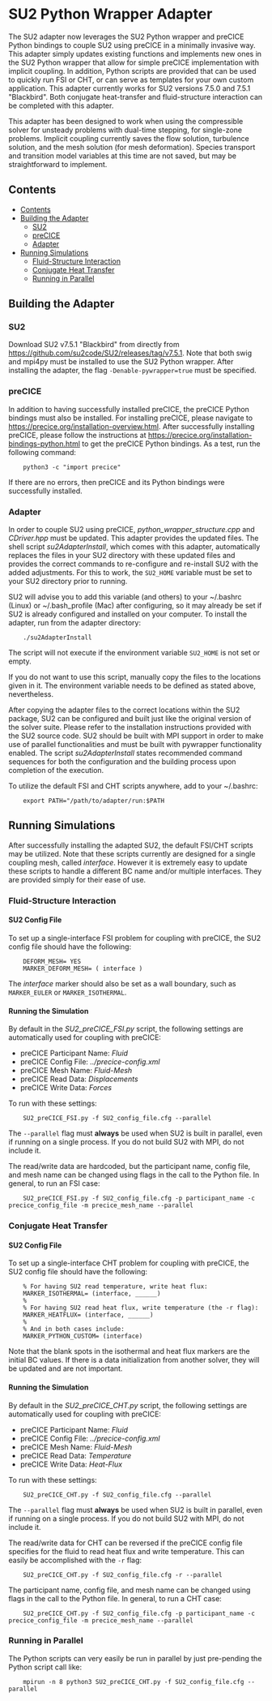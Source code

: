 # SU2 Python Wrapper Adapter

The SU2 adapter now leverages the SU2 Python wrapper and preCICE Python bindings to couple SU2 using preCICE in a minimally invasive way. This adapter simply updates existing functions and implements new ones in the SU2 Python wrapper that allow for simple preCICE implementation with implicit coupling. In addition, Python scripts are provided that can be used to quickly run FSI or CHT, or can serve as templates for your own custom application. This adapter currently works for SU2 versions 7.5.0 and 7.5.1 "Blackbird". Both conjugate heat-transfer and fluid-structure interaction can be completed with this adapter.

This adapter has been designed to work when using the compressible solver for unsteady problems with dual-time stepping, for single-zone problems. Implicit coupling currently saves the flow solution, turbulence solution, and the mesh solution (for mesh deformation). Species transport and transition model variables at this time are not saved, but may be straightforward to implement.

## Contents
<!-- toc orderedList:0 -->

- [Contents](#contents)
- [Building the Adapter](#building-the-adapter)
    - [SU2](#su2)
    - [preCICE](#precice)
    - [Adapter](#adapter)
- [Running Simulations](#running-simulations)
    - [Fluid-Structure Interaction](#fluid-structure-interaction)
    - [Conjugate Heat Transfer](#conjugate-heat-transfer)
    - [Running in Parallel](#parallel)


<!-- tocstop -->
## Building the Adapter
### SU2
Download SU2 v7.5.1 "Blackbird" from directly from https://github.com/su2code/SU2/releases/tag/v7.5.1. Note that both swig and mpi4py must be installed to use the SU2 Python wrapper. After installing the adapter, the flag `-Denable-pywrapper=true` must be specified.

### preCICE
In addition to having successfully installed preCICE, the preCICE Python bindings must also be installed. For installing preCICE, please navigate to https://precice.org/installation-overview.html. After successfully installing preCICE, please follow the instructions at https://precice.org/installation-bindings-python.html to get the preCICE Python bindings. As a test, run the following command:

        python3 -c "import precice"

If there are no errors, then preCICE and its Python bindings were successfully installed.

### Adapter
In order to couple SU2 using preCICE, *python_wrapper_structure.cpp* and *CDriver.hpp* must be updated. This adapter provides the updated files. The shell script *su2AdapterInstall*, which comes with this adapter, automatically replaces the files in your SU2 directory with these updated files and provides the correct commands to re-configure and re-install SU2 with the added adjustments. For this to work, the `SU2_HOME` variable must be set to your SU2 directory prior to running.

SU2 will advise you to add this variable (and others) to your ~/.bashrc (Linux) or ~/.bash_profile (Mac) after configuring, so it may already be set if SU2 is already configured and installed on your computer. To install the adapter, run from the adapter directory:

        ./su2AdapterInstall

The script will not execute if the environment variable `SU2_HOME` is not set or empty.

If you do not want to use this script, manually copy the files to the locations given in it. The environment variable needs to be defined as stated above, nevertheless.

After copying the adapter files to the correct locations within the SU2 package, SU2 can be configured and built just like the original version of the solver suite. Please refer to the installation instructions provided with the SU2 source code. SU2 should be built with MPI support in order to make use of parallel functionalities and must be built with pywrapper functionality enabled. The script *su2AdapterInstall* states recommended command sequences for both the configuration and the building process upon completion of the execution.

To utilize the default FSI and CHT scripts anywhere, add to your ~/.bashrc:

        export PATH="/path/to/adapter/run:$PATH

## Running Simulations
After successfully installing the adapted SU2, the default FSI/CHT scripts may be utilized. Note that these scripts currently are designed for a single coupling mesh, called *interface*. However it is extremely easy to update these scripts to handle a different BC name and/or multiple interfaces. They are provided simply for their ease of use.

### Fluid-Structure Interaction
#### SU2 Config File
To set up a single-interface FSI problem for coupling with preCICE, the SU2 config file should have the following:

        DEFORM_MESH= YES
        MARKER_DEFORM_MESH= ( interface )

The *interface* marker should also be set as a wall boundary, such as `MARKER_EULER` or `MARKER_ISOTHERMAL`.

#### Running the Simulation
By default in the *SU2_preCICE_FSI.py* script, the following settings are automatically used for coupling with preCICE:

- preCICE Participant Name: *Fluid*
- preCICE Config File: *../precice-config.xml*
- preCICE Mesh Name: *Fluid-Mesh*
- preCICE Read Data: *Displacements*
- preCICE Write Data: *Forces*

To run with these settings:

        SU2_preCICE_FSI.py -f SU2_config_file.cfg --parallel

The `--parallel` flag must **always** be used when SU2 is built in parallel, even if running on a single process. If you do not build SU2 with MPI, do not include it.

The read/write data are hardcoded, but the participant name, config file, and mesh name can be changed using flags in the call to the Python file. In general, to run an FSI case:

        SU2_preCICE_FSI.py -f SU2_config_file.cfg -p participant_name -c precice_config_file -m precice_mesh_name --parallel

### Conjugate Heat Transfer
#### SU2 Config File
To set up a single-interface CHT problem for coupling with preCICE, the SU2 config file should have the following:

        % For having SU2 read temperature, write heat flux:
        MARKER_ISOTHERMAL= (interface, ______)
        %
        % For having SU2 read heat flux, write temperature (the -r flag):
        MARKER_HEATFLUX= (interface, ______)
        %
        % And in both cases include:
        MARKER_PYTHON_CUSTOM= (interface)

Note that the blank spots in the isothermal and heat flux markers are the initial BC values. If there is a data initialization from another solver, they will be updated and are not important.

#### Running the Simulation
By default in the *SU2_preCICE_CHT.py* script, the following settings are automatically used for coupling with preCICE:

- preCICE Participant Name: *Fluid*
- preCICE Config File: *../precice-config.xml*
- preCICE Mesh Name: *Fluid-Mesh*
- preCICE Read Data: *Temperature*
- preCICE Write Data: *Heat-Flux*

To run with these settings:

        SU2_preCICE_CHT.py -f SU2_config_file.cfg --parallel

The `--parallel` flag must **always** be used when SU2 is built in parallel, even if running on a single process. If you do not build SU2 with MPI, do not include it.

The read/write data for CHT can be reversed if the preCICE config file specifies for the fluid to read heat flux and write temperature. This can easily be accomplished with the `-r` flag:

        SU2_preCICE_CHT.py -f SU2_config_file.cfg -r --parallel

The participant name, config file, and mesh name can be changed using flags in the call to the Python file. In general, to run a CHT case:

        SU2_preCICE_CHT.py -f SU2_config_file.cfg -p participant_name -c precice_config_file -m precice_mesh_name --parallel

### Running in Parallel
The Python scripts can very easily be run in parallel by just pre-pending the Python script call like:

        mpirun -n 8 python3 SU2_preCICE_CHT.py -f SU2_config_file.cfg --parallel
